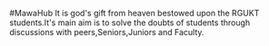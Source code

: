 #MawaHub
It is god's gift from heaven bestowed upon the RGUKT students.It's main aim is to solve the doubts of students through discussions with peers,Seniors,Juniors and Faculty.
